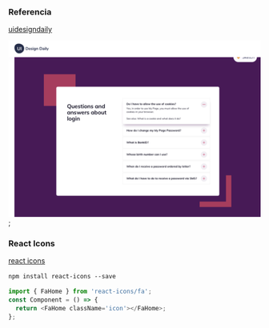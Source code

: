 ### Referencia

[uidesigndaily](https://uidesigndaily.com/posts/sketch-accordion-website-day-1175)

![](./idea.png);

### React Icons

[react icons](https://react-icons.github.io/react-icons/)

```
npm install react-icons --save
```

```javascript
import { FaHome } from 'react-icons/fa';
const Component = () => {
  return <FaHome className='icon'></FaHome>;
};
```
